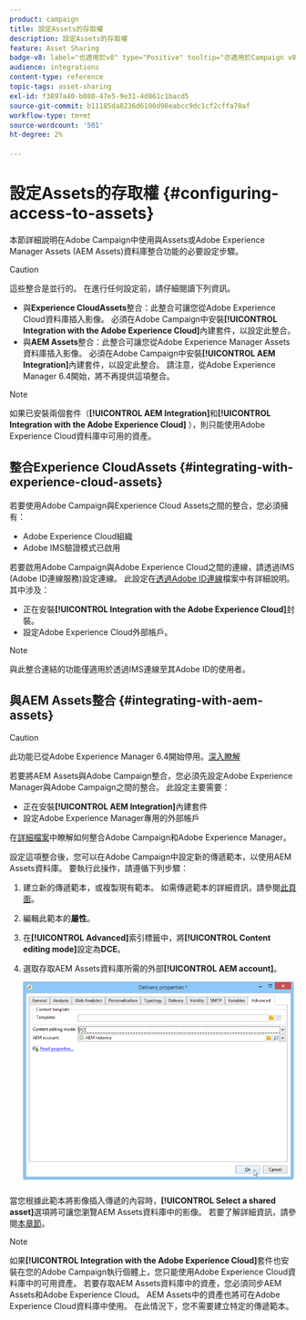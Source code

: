```yaml
---
product: campaign
title: 設定Assets的存取權
description: 設定Assets的存取權
feature: Asset Sharing
badge-v8: label="也適用於v8" type="Positive" tooltip="亦適用於Campaign v8"
audience: integrations
content-type: reference
topic-tags: asset-sharing
exl-id: f3897a40-b080-47e5-9e31-4d861c1bacd5
source-git-commit: b11185da8236d6100d98eabcc9dc1cf2cffa70af
workflow-type: tm+mt
source-wordcount: '501'
ht-degree: 2%

---
```


# 設定Assets的存取權 {#configuring-access-to-assets}

本節詳細說明在Adobe Campaign中使用與Assets或Adobe Experience Manager Assets (AEM Assets)資料庫整合功能的必要設定步驟。

>[!CAUTION]
>
>這些整合是並行的。 在進行任何設定前，請仔細閱讀下列資訊。

* 與&#x200B;**Experience CloudAssets**&#x200B;整合：此整合可讓您從Adobe Experience Cloud資料庫插入影像。 必須在Adobe Campaign中安裝&#x200B;**[!UICONTROL Integration with the Adobe Experience Cloud]**&#x200B;內建套件，以設定此整合。
* 與&#x200B;**AEM Assets**&#x200B;整合：此整合可讓您從Adobe Experience Manager Assets資料庫插入影像。 必須在Adobe Campaign中安裝&#x200B;**[!UICONTROL AEM Integration]**&#x200B;內建套件，以設定此整合。 請注意，從Adobe Experience Manager 6.4開始，將不再提供這項整合。

>[!NOTE]
>
>如果已安裝兩個套件（**[!UICONTROL AEM Integration]**&#x200B;和&#x200B;**[!UICONTROL Integration with the Adobe Experience Cloud]** ），則只能使用Adobe Experience Cloud資料庫中可用的資產。

## 整合Experience CloudAssets {#integrating-with-experience-cloud-assets}

若要使用Adobe Campaign與Experience Cloud Assets之間的整合，您必須擁有：

* Adobe Experience Cloud組織
* Adobe IMS驗證模式已啟用

若要啟用Adobe Campaign與Adobe Experience Cloud之間的連線，請透過IMS (Adobe ID連線服務)設定連線。 此設定在[透過Adobe ID連線](../../integrations/using/about-adobe-id.md)檔案中有詳細說明。 其中涉及：

* 正在安裝&#x200B;**[!UICONTROL Integration with the Adobe Experience Cloud]**&#x200B;封裝。
* 設定Adobe Experience Cloud外部帳戶。

>[!NOTE]
>
>與此整合連結的功能僅適用於透過IMS連線至其Adobe ID的使用者。

## 與AEM Assets整合 {#integrating-with-aem-assets}


>[!CAUTION]
>
>此功能已從Adobe Experience Manager 6.4開始停用。[深入瞭解](https://experienceleague.adobe.com/docs/experience-manager-64/release-notes/deprecated-removed-features.html?lang=zh-Hant#removed-features)

若要將AEM Assets與Adobe Campaign整合，您必須先設定Adobe Experience Manager與Adobe Campaign之間的整合。 此設定主要需要：

* 正在安裝&#x200B;**[!UICONTROL AEM Integration]**&#x200B;內建套件
* 設定Adobe Experience Manager專用的外部帳戶

在[詳細檔案](../../integrations/using/about-adobe-experience-manager.md)中瞭解如何整合Adobe Campaign和Adobe Experience Manager。

設定這項整合後，您可以在Adobe Campaign中設定新的傳遞範本，以使用AEM Assets資料庫。 要執行此操作，請遵循下列步驟：

1. 建立新的傳遞範本，或複製現有範本。 如需傳遞範本的詳細資訊，請參閱[此頁面](../../delivery/using/about-templates.md)。
1. 編輯此範本的&#x200B;**屬性**。
1. 在&#x200B;**[!UICONTROL Advanced]**&#x200B;索引標籤中，將&#x200B;**[!UICONTROL Content editing mode]**&#x200B;設定為&#x200B;**DCE**。
1. 選取存取AEM Assets資料庫所需的外部&#x200B;**[!UICONTROL AEM account]**。

   ![](assets/dam_aem_assets1.png)

當您根據此範本將影像插入傳遞的內容時，**[!UICONTROL Select a shared asset]**&#x200B;選項將可讓您瀏覽AEM Assets資料庫中的影像。 若要了解詳細資訊，請參閱[本章節](../../integrations/using/inserting-a-shared-asset.md)。

>[!NOTE]
>
>如果&#x200B;**[!UICONTROL Integration with the Adobe Experience Cloud]**&#x200B;套件也安裝在您的Adobe Campaign執行個體上，您只能使用Adobe Experience Cloud資料庫中的可用資產。 若要存取AEM Assets資料庫中的資產，您必須同步AEM Assets和Adobe Experience Cloud。 AEM Assets中的資產也將可在Adobe Experience Cloud資料庫中使用。 在此情況下，您不需要建立特定的傳遞範本。
